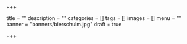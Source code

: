 +++

title = ""
description = ""
categories = []
tags = []
images = []
menu = ""
banner = "banners/bierschuim.jpg"
draft = true

+++

<!--more-->
